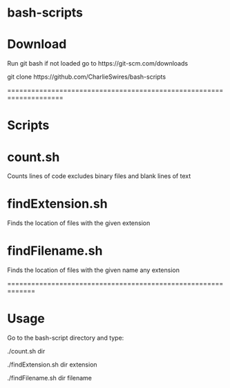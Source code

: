 # bash-scripts

# Download

<p>Run git bash if not loaded go to https://git-scm.com/downloads</p>
<p> git clone https://github.com/CharlieSwires/bash-scripts</p>

====================================================================

# Scripts

# count.sh

Counts lines of code excludes binary files and blank lines of text

# findExtension.sh

Finds the location of files with the given extension

# findFilename.sh

Finds the location of files with the given name any extension

=============================================================

# Usage

Go to the bash-script directory and type:
<p>./count.sh dir</p>
<p>./findExtension.sh dir extension</p>
<p>./findFilename.sh dir filename</p>

